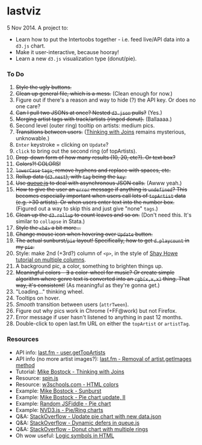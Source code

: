 lastviz
=======

5 Nov 2014. A project to:
* Learn how to put the Intertoobs together - i.e. feed live/API data into a `d3.js` chart.
* Make it user-interactive, because hooray!
* Learn a new `d3.js` visualization type (donut/pie). 

### To Do
1. ~~Style the ugly buttons.~~
2. ~~Clean up general file, which is a mess.~~ (Clean enough for now.)
3. Figure out if there's a reason and way to hide (?) the API key. Or does no one care?
4. ~~Can I pull two JSONs at once? Nested `d3.json` pulls?~~ (Yes.)
5. ~~Merging artist tags with track/artists (ringed donut).~~ (Ballaaaa.)
6. Second level (outer ring) tooltip on artists: medium pics.
7. ~~Transitions between users.~~ ([Thinking with Joins](http://bost.ocks.org/mike/join/) remains mysterious, unknowable.)
8. `Enter` keystroke = clicking on `Update`?
9. `click` to bring out the second ring (of topArtists).
10. ~~Drop-down form of how many results (10, 20, etc?). Or text box?~~ 
11. ~~Colors?! COLORS!~~
12. ~~`lowerCase` `tags`, remove hyphens and replace with spaces, etc.~~
13. ~~Rollup data (`d3.nest`), with `tag` being the `key`.~~ 
14. ~~Use [queue.js](http://bl.ocks.org/mbostock/1696080) to deal with asynchronous JSON calls.~~ (Awww yeah.)
15. ~~How to give the user an `error` message if anything is `undefined`? This becomes especially important when users call lots of `topArtist` data (e.g. >30 artists). Or when users enter text into the number box.~~ (Figured out a way to skip this and just give "none" `tags`.)
16. ~~Clean up the `d3.rollup` to count leaves and so on.~~ (Don't need this. It's similar to `collapse` in Stata.)
17. ~~Style the `<h4>` a bit more...~~
18. ~~Change mouse icon when hovering over `Update` button.~~
19. ~~The actual sunburst/`pie` layout! Specifically, how to get `d.playcount` in my `pie`.~~
20. Style: make 2nd (+3rd?) column of `<p>`, in the style of [Shay Howe tutorial on multiple columns](http://learn.shayhowe.com/html-css/positioning-content/).
21. A background pic, a color, something to brighten things up.
22. ~~Meaningful colors - &exist; a color-wheel for music? *Or* create simple algorithm where genre text is converted into an `rgb(x,x,x)` thing. That way, it's consistent!~~ (As meaningful as they're gonna get.) 
23. "Loading..." thinking wheel. 
24. Tooltips on hover.
25. *Smooth* transition between users (`attrTween`).
26. Figure out why pics work in Chrome (+FF@work) but not Firefox.
27. Error message if user hasn't listened to anything in past 12 months.
28. Double-click to open last.fm URL on either the `topArtist` or `artistTag`. 



### Resources

* API info: [last.fm - user.getTopArtists](http://www.last.fm/api/show/user.getTopArtists)
* API info (no more artist images?): [last.fm - Removal of artist.getImages method](http://www.last.fm/group/Last.fm+Web+Services/forum/21604/_/2216689)
* Tutorial: [Mike Bostock - Thinking with Joins](http://bost.ocks.org/mike/join/)
* Resource: [spin.js](https://fgnass.github.io/spin.js/)
* Resource: [w3schools.com - HTML colors](http://www.w3schools.com/html/html_colors.asp)
* Example: [Mike Bostock - Sunburst](http://bl.ocks.org/mbostock/4063423)
* Example: [Mike Bostock - Pie chart update, II](https://gist.github.com/mbostock/1346410)
* Example: [Random JSFiddle - Pie chart](http://jsfiddle.net/ragingsquirrel3/qkHK6/)
* Example: [NVD3.js - Pie/Ring charts](http://nvd3.org/examples/pie.html)
* Q&A: [StackOverflow - Update pie chart with new data.json](https://stackoverflow.com/questions/19717519/update-d3-pie-chart-with-new-data-json)
* Q&A: [StackOverflow - Dynamic defers in queue.js](https://stackoverflow.com/questions/21687230/dynamically-change-the-number-of-defer-calls-in-queue-js)
* Q&A: [StackOverflow - Donut chart with multiple rings](https://stackoverflow.com/questions/17507728/d3-js-donut-charts-with-multiple-rings)
* Oh wow useful: [Logic symbols in HTML](https://en.wikipedia.org/wiki/List_of_logic_symbols)


